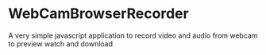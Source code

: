 # WebCamBrowserRecorder
A very simple javascript application to record video and audio from webcam to preview watch and download
